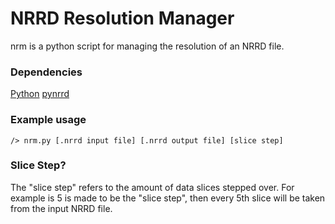 # NRRD Resolution Manager
nrm is a python script for managing the resolution of an NRRD file.
### Dependencies
[Python](https://www.python.org/downloads/)
[pynrrd](https://pypi.org/project/pynrrd/)
### Example usage
`/> nrm.py [.nrrd input file] [.nrrd output file] [slice step]`
### Slice Step?
The "slice step" refers to the amount of data slices stepped over. For example is 5 is made to be the "slice step", then every 5th slice will be taken from the input NRRD file.
